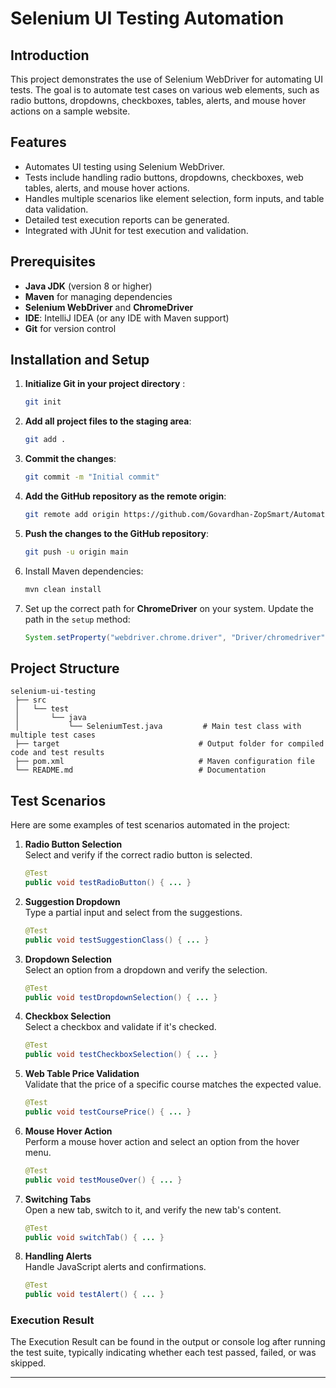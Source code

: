 # Selenium UI Testing Automation

## Introduction
This project demonstrates the use of Selenium WebDriver for automating UI tests. The goal is to automate test cases on various web elements, such as radio buttons, dropdowns, checkboxes, tables, alerts, and mouse hover actions on a sample website.

## Features
- Automates UI testing using Selenium WebDriver.
- Tests include handling radio buttons, dropdowns, checkboxes, web tables, alerts, and mouse hover actions.
- Handles multiple scenarios like element selection, form inputs, and table data validation.
- Detailed test execution reports can be generated.
- Integrated with JUnit for test execution and validation.

## Prerequisites
- **Java JDK** (version 8 or higher)
- **Maven** for managing dependencies
- **Selenium WebDriver** and **ChromeDriver**
- **IDE**: IntelliJ IDEA (or any IDE with Maven support)
- **Git** for version control


## Installation and Setup

1. **Initialize Git in your project directory** :
   ```bash
   git init
   ```

2. **Add all project files to the staging area**:
   ```bash
   git add .
   ```

3. **Commit the changes**:
   ```bash
   git commit -m "Initial commit"
   ```

4. **Add the GitHub repository as the remote origin**:
   ```bash
   git remote add origin https://github.com/Govardhan-ZopSmart/AutomateUI.git
   ```

5. **Push the changes to the GitHub repository**:
   ```bash
   git push -u origin main
   ```

3. Install Maven dependencies:
   ```bash
   mvn clean install
   ```

4. Set up the correct path for **ChromeDriver** on your system. Update the path in the `setup` method:
   ```java
   System.setProperty("webdriver.chrome.driver", "Driver/chromedriver");
   ```


## Project Structure

```
selenium-ui-testing
 ├── src
 │   └── test
 │       └── java
 │           └── SeleniumTest.java         # Main test class with multiple test cases
 ├── target                               # Output folder for compiled code and test results
 ├── pom.xml                              # Maven configuration file
 └── README.md                            # Documentation
```

## Test Scenarios
Here are some examples of test scenarios automated in the project:

1. **Radio Button Selection**  
   Select and verify if the correct radio button is selected.
   ```java
   @Test
   public void testRadioButton() { ... }
   ```

2. **Suggestion Dropdown**  
   Type a partial input and select from the suggestions.
   ```java
   @Test
   public void testSuggestionClass() { ... }
   ```

3. **Dropdown Selection**  
   Select an option from a dropdown and verify the selection.
   ```java
   @Test
   public void testDropdownSelection() { ... }
   ```

4. **Checkbox Selection**  
   Select a checkbox and validate if it's checked.
   ```java
   @Test
   public void testCheckboxSelection() { ... }
   ```

5. **Web Table Price Validation**  
   Validate that the price of a specific course matches the expected value.
   ```java
   @Test
   public void testCoursePrice() { ... }
   ```

6. **Mouse Hover Action**  
   Perform a mouse hover action and select an option from the hover menu.
   ```java
   @Test
   public void testMouseOver() { ... }
   ```

7. **Switching Tabs**  
   Open a new tab, switch to it, and verify the new tab's content.
   ```java
   @Test
   public void switchTab() { ... }
   ```

8. **Handling Alerts**  
   Handle JavaScript alerts and confirmations.
   ```java
   @Test
   public void testAlert() { ... }
   ```


### Execution Result

The Execution Result can be found in the output or console log after running the test suite, typically indicating whether each test passed, failed, or was skipped.

---

